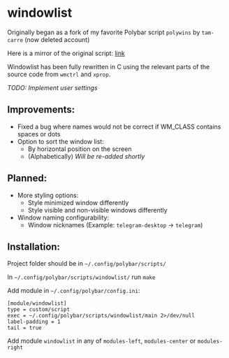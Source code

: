 # windowlist

Originally began as a fork of my favorite Polybar script `polywins` by `tam-carre` (now deleted account)

Here is a mirror of the original script: [link](https://github.com/uniquepointer/polywins)

Windowlist has been fully rewritten in C using the relevant parts of the source code from `wmctrl` and `xprop`.

*TODO: Implement user settings*

## Improvements:

* Fixed a bug where names would not be correct if WM_CLASS contains spaces or dots
* Option to sort the window list:
    * By horizontal position on the screen
    * (Alphabetically) *Will be re-added shortly*

## Planned:

* More styling options:
    * Style minimized window differently
    * Style visible and non-visible windows differently
* Window naming configurability:
    * Window nicknames (Example: `telegram-desktop` -> `telegram`)

## Installation:

Project folder should be in `~/.config/polybar/scripts/`

In `~/.config/polybar/scripts/windowlist/` run `make`

Add module in `~/.config/polybar/config.ini`:

```dosini
[module/windowlist]
type = custom/script
exec = ~/.config/polybar/scripts/windowlist/main 2>/dev/null
label-padding = 1
tail = true
```

Add module `windowlist` in any of `modules-left`, `modules-center` or `modules-right`
